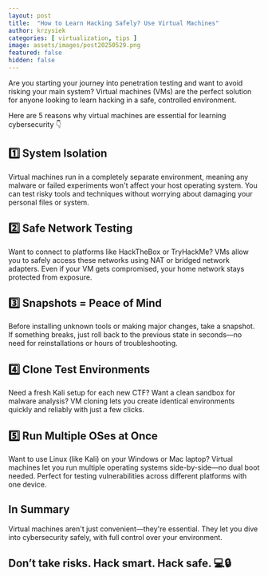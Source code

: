 ```yaml
---
layout: post
title:  "How to Learn Hacking Safely? Use Virtual Machines"
author: krzysiek
categories: [ virtualization, tips ]
image: assets/images/post20250529.png
featured: false
hidden: false
---
```


Are you starting your journey into penetration testing and want to avoid risking your main system? Virtual machines (VMs) are the perfect solution for anyone looking to learn hacking in a safe, controlled environment.

Here are 5 reasons why virtual machines are essential for learning cybersecurity 👇

## 1️⃣ System Isolation
Virtual machines run in a completely separate environment, meaning any malware or failed experiments won't affect your host operating system. You can test risky tools and techniques without worrying about damaging your personal files or system.

## 2️⃣ Safe Network Testing
Want to connect to platforms like HackTheBox or TryHackMe? VMs allow you to safely access these networks using NAT or bridged network adapters. Even if your VM gets compromised, your home network stays protected from exposure.

## 3️⃣ Snapshots = Peace of Mind
Before installing unknown tools or making major changes, take a snapshot. If something breaks, just roll back to the previous state in seconds—no need for reinstallations or hours of troubleshooting.

## 4️⃣ Clone Test Environments
Need a fresh Kali setup for each new CTF? Want a clean sandbox for malware analysis? VM cloning lets you create identical environments quickly and reliably with just a few clicks.

## 5️⃣ Run Multiple OSes at Once
Want to use Linux (like Kali) on your Windows or Mac laptop? Virtual machines let you run multiple operating systems side-by-side—no dual boot needed. Perfect for testing vulnerabilities across different platforms with one device.

## In Summary
Virtual machines aren't just convenient—they're essential. They let you dive into cybersecurity safely, with full control over your environment.

## Don’t take risks. Hack smart. Hack safe. 💻🔒

